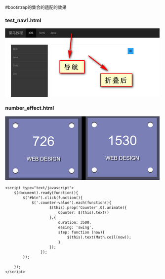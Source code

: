 #bootstrap的集合的适配的效果
###	test_nav1.html
![Image](https://github.com/yll1024335892/bootstrap_effect/blob/master/effect_img/test_nav1.jpg)
###	number_effect.html
![Image](https://github.com/yll1024335892/bootstrap_effect/blob/master/effect_img/number_effect.jpg)
```
<script type="text/javascript">
	$(document).ready(function(){
		$("#btn").click(function(){
			$('.counter-value').each(function(){
					$(this).prop('Counter',0).animate({
						Counter: $(this).text()
					},{
						duration: 3500,
						easing: 'swing',
						step: function (now){
							$(this).text(Math.ceil(now));
						}
					});
				});
		});
		
	});
</script>
```